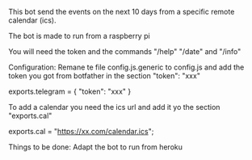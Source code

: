 This bot send the events on the next 10 days from a specific remote calendar (ics).

The bot is made to run from a raspberry pi

You will need the token and the commands "/help" "/date" and "/info"

Configuration:
Remane te file config.js.generic to config.js and add the token you got from botfather in the section "token": "xxx"

exports.telegram = {
  "token": "xxx"
}

To add a calendar you need the ics url and add it yo the section "exports.cal"

exports.cal = "https://xx.com/calendar.ics";

Things to be done:
Adapt the bot to run from heroku